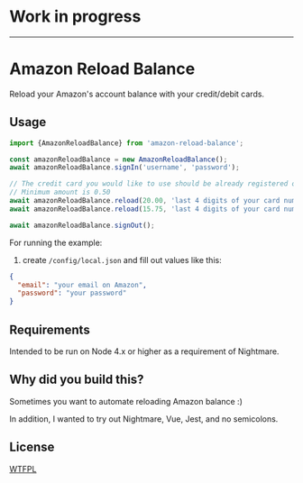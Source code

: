 # Work in progress

--------

# Amazon Reload Balance

Reload your Amazon's account balance with your credit/debit cards.

## Usage

```js
import {AmazonReloadBalance} from 'amazon-reload-balance';

const amazonReloadBalance = new AmazonReloadBalance();
await amazonReloadBalance.signIn('username', 'password');

// The credit card you would like to use should be already registered on your Amazon account.
// Minimum amount is 0.50
await amazonReloadBalance.reload(20.00, 'last 4 digits of your card number');
await amazonReloadBalance.reload(15.75, 'last 4 digits of your card number');

await amazonReloadBalance.signOut();
```

For running the example:

1. create `/config/local.json` and fill out values like this:

```json
{
  "email": "your email on Amazon",
  "password": "your password"
}
```


## Requirements

Intended to be run on Node 4.x or higher as a requirement of Nightmare.

## Why did you build this?

Sometimes you want to automate reloading Amazon balance :)

In addition, I wanted to try out Nightmare, Vue, Jest, and no semicolons.

## License

[WTFPL](http://www.wtfpl.net)
